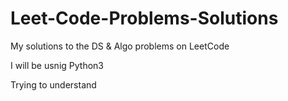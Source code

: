 # Leet-Code-Problems-Solutions
My solutions to the DS &amp; Algo problems on LeetCode

I will be usnig Python3

Trying to understand

